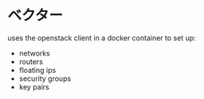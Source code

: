 # ベクター
uses the openstack client in a docker container to set up:
* networks
* routers
* floating ips
* security groups
* key pairs
